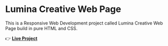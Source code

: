 # Lumina Creative Web Page
This is a Responsive Web Development project called Lumina Creative Web Page build in pure HTML and CSS.

👉 [**Live Project**](https://lumina-creative-sr.netlify.app/)
